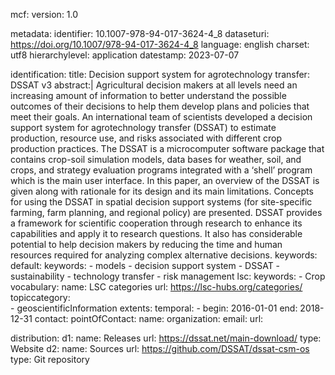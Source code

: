 mcf:
    version: 1.0

metadata:
  identifier: 10.1007-978-94-017-3624-4_8
  dataseturi: https://doi.org/10.1007/978-94-017-3624-4_8
  language: english
  charset: utf8
  hierarchylevel: application
  datestamp: 2023-07-07

identification:
  title: Decision support system for agrotechnology transfer: DSSAT v3
  abstract:|
   Agricultural decision makers at all levels need an increasing amount of information to better understand the possible outcomes of their decisions to help them develop plans and policies that meet their goals. An international team of scientists developed a decision support system for agrotechnology transfer (DSSAT) to estimate production, resource use, and risks associated with different crop production practices. The DSSAT is a microcomputer software package that contains crop-soil simulation models, data bases for weather, soil, and crops, and strategy evaluation programs integrated with a ‘shell’ program which is the main user interface. In this paper, an overview of the DSSAT is given along with rationale for its design and its main limitations. Concepts for using the DSSAT in spatial decision support systems (for site-specific farming, farm planning, and regional policy) are presented. DSSAT provides a framework for scientific cooperation through research to enhance its capabilities and apply it to research questions. It also has considerable potential to help decision makers by reducing the time and human resources required for analyzing complex alternative decisions.
  keywords:
    default:
      keywords: 
      - models
      - decision support system
      - DSSAT
      - sustainability
      - technology transfer
      - risk management
    lsc:
      keywords:
      - Crop
      vocabulary:
        name: LSC categories
        url: https://lsc-hubs.org/categories/
  topiccategory:  
    - geoscientificInformation
  extents:
    temporal:
    - begin: 2016-01-01
      end: 2018-12-31
contact:
  pointOfContact: 
    name: 
    organization: 
    email:
    url: 

distribution:
  d1:
    name: Releases
    url: https://dssat.net/main-download/
    type: Website
  d2:
    name: Sources
    url: https://github.com/DSSAT/dssat-csm-os
    type: Git repository



